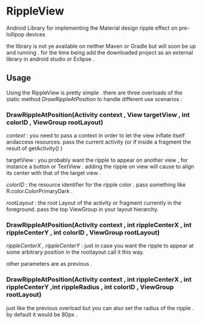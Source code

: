 # RippleView
Android Library for implementing the Material design ripple effect on pre-lollipop devices

the library is not ye available on neither Maven or Gradle but will soon be up and running . 
for the time being add the downloaded project as an external library in android studio or Eclipse .

## Usage 

Using the RippleView is pretty simple . there are three overloads of the static method _DrawRippleAtPosition_ to handle different use scenarios :

### DrawRippleAtPosition(Activity context , View targetView , int colorID , ViewGroup rootLayout)

_context_ : you need to pass a context in order to let the view inflate itself andaccess resources. pass the current activity (or if inside 
a fragment the result of getActivity() )

targetView : you probably want the ripple to appear on another view , for instance a button or TextView . adding the ripple on view
will cause to align its center with that of the target view .

_colorID_ : the resource identifier for the ripple color . pass something like R.color.ColorPrimaryDark .

_rootLayout_ : the root Layout of the activity or fragment currently in the foreground. pass the top ViewGroup in your layout hierarchy.

### DrawRippleAtPosition(Activity context , int rippleCenterX , int rippleCenterY , int colorID , ViewGroup rootLayout)

_rippleCenterX , rippleCenterY_ : just in case you want the ripple to appear at some arbitrary position in the rootlayout call it this way.

other parameters are as previous . 

### DrawRippleAtPosition(Activity context , int rippleCenterX , int rippleCenterY ,int rippleRadius , int colorID , ViewGroup rootLayout)
 
 just like the previous overload but you can also set the radius of the ripple . by default it would be 80px .


